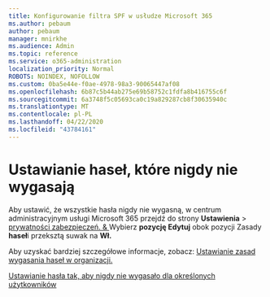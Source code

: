 ```yaml
---
title: Konfigurowanie filtra SPF w usłudze Microsoft 365
ms.author: pebaum
author: pebaum
manager: mnirkhe
ms.audience: Admin
ms.topic: reference
ms.service: o365-administration
localization_priority: Normal
ROBOTS: NOINDEX, NOFOLLOW
ms.custom: 0ba5e44e-f0ae-4978-98a3-90065447af08
ms.openlocfilehash: 6b87c5b44ab275e69b58752c1fdfa8b416755c6f
ms.sourcegitcommit: 6a3748f5c05693ca0c19a829287cb8f30635940c
ms.translationtype: MT
ms.contentlocale: pl-PL
ms.lasthandoff: 04/22/2020
ms.locfileid: "43784161"
---
```

# <a name="set-passwords-to-never-expire"></a>Ustawianie haseł, które nigdy nie wygasają 

Aby ustawić, że wszystkie hasła nigdy nie wygasną, w centrum administracyjnym usługi Microsoft 365 przejdź do strony **Ustawienia** > [prywatności zabezpieczeń. &amp; ](https://portal.office.com/adminportal/home#/settings/security) Wybierz **pozycję Edytuj** obok pozycji Zasady **haseł**i przeksztą suwak na **Wł.**
  
Aby uzyskać bardziej szczegółowe informacje, zobacz: [Ustawianie zasad wygasania haseł w organizacji.](https://docs.microsoft.com/office365/admin/manage/set-password-expiration-policy)
  
[Ustawianie hasła tak, aby nigdy nie wygasało dla określonych użytkowników](https://docs.microsoft.com/office365/admin/add-users/set-password-to-never-expire)
  
